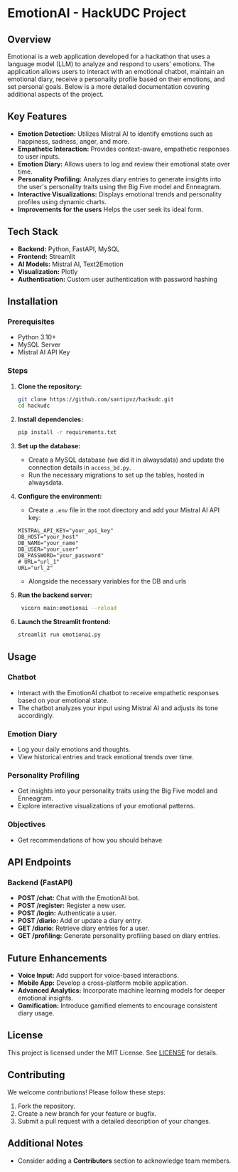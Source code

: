 # EmotionAI - HackUDC Project

## Overview

Emotionai is a web application developed for a hackathon that uses a language model (LLM) to analyze and respond to users' emotions. The application allows users to interact with an emotional chatbot, maintain an emotional diary, receive a personality profile based on their emotions, and set personal goals. Below is a more detailed documentation covering additional aspects of the project.

## Key Features

- **Emotion Detection:** Utilizes Mistral AI to identify emotions such as happiness, sadness, anger, and more.
- **Empathetic Interaction:** Provides context-aware, empathetic responses to user inputs.
- **Emotion Diary:** Allows users to log and review their emotional state over time.
- **Personality Profiling:** Analyzes diary entries to generate insights into the user's personality traits using the Big Five model and Enneagram.
- **Interactive Visualizations:** Displays emotional trends and personality profiles using dynamic charts.
- **Improvements for the users** Helps the user seek its ideal form.
## Tech Stack

- **Backend:** Python, FastAPI, MySQL  
- **Frontend:** Streamlit  
- **AI Models:** Mistral AI, Text2Emotion  
- **Visualization:** Plotly  
- **Authentication:** Custom user authentication with password hashing  

## Installation

### Prerequisites

- Python 3.10+
- MySQL Server
- Mistral AI API Key

### Steps

1. **Clone the repository:**
   ```bash
   git clone https://github.com/santipvz/hackudc.git  
   cd hackudc  
   ```

2. **Install dependencies:**
   ```bash
   pip install -r requirements.txt  
   ```

3. **Set up the database:**
   - Create a MySQL database (we did it in alwaysdata) and update the connection details in `access_bd.py`.
   - Run the necessary migrations to set up the tables, hosted in alwaysdata.

4. **Configure the environment:**
   - Create a `.env` file in the root directory and add your Mistral AI API key:
   ```env
   MISTRAL_API_KEY="your_api_key"
   DB_HOST="your_host"
   DB_NAME="your_name"
   DB_USER="your_user"
   DB_PASSWORD="your_password"
   # URL="url_1"
   URL="url_2"
   ```
   - Alongside the necessary variables for the DB and urls 

5. **Run the backend server:**
   ```bash
    vicorn main:emotionai --reload
   ```

6. **Launch the Streamlit frontend:**
   ```bash
   streamlit run emotionai.py 
   ```

## Usage

### Chatbot

- Interact with the EmotionAI chatbot to receive empathetic responses based on your emotional state.
- The chatbot analyzes your input using Mistral AI and adjusts its tone accordingly.

### Emotion Diary

- Log your daily emotions and thoughts.
- View historical entries and track emotional trends over time.

### Personality Profiling

- Get insights into your personality traits using the Big Five model and Enneagram.
- Explore interactive visualizations of your emotional patterns.

### Objectives

- Get recommendations of how you should behave

  
## API Endpoints

### Backend (FastAPI)

- **POST /chat:** Chat with the EmotionAI bot.
- **POST /register:** Register a new user.
- **POST /login:** Authenticate a user.
- **POST /diario:** Add or update a diary entry.
- **GET /diario:** Retrieve diary entries for a user.
- **GET /profiling:** Generate personality profiling based on diary entries.

## Future Enhancements

- **Voice Input:** Add support for voice-based interactions.
- **Mobile App:** Develop a cross-platform mobile application.
- **Advanced Analytics:** Incorporate machine learning models for deeper emotional insights.
- **Gamification:** Introduce gamified elements to encourage consistent diary usage.

## License

This project is licensed under the MIT License. See [LICENSE](LICENSE) for details.

## Contributing

We welcome contributions! Please follow these steps:

1. Fork the repository.
2. Create a new branch for your feature or bugfix.
3. Submit a pull request with a detailed description of your changes.

## Additional Notes

- Consider adding a **Contributors** section to acknowledge team members.


